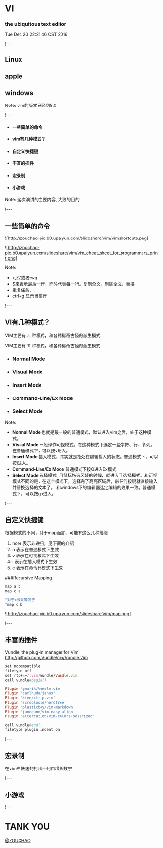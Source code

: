 # VI<i class="icon-maxcdn"></i>
### the ubiquitous text editor

Tue Dec 20 22:21:46 CST 2016

!---

## <i class="icon-linux"></i> Linux
## <i class="icon-apple"></i> apple
## <span><i class="icon-windows"></i> windows</span> <!-- .element: class="fragment" data-fragment-index="0" -->
Note: vim的版本已经到8.0

!---

- #### <i class="icon-terminal"></i> 一些简单的命令
- #### <i class="icon-tasks"></i> vim有几种模式？
- #### <i class="icon-keyboard"></i> 自定义快捷键
- #### <i class="icon-dropbox"></i> 丰富的插件
- #### <i class="icon-facetime-video"></i> 宏录制
- #### <i class="icon-gamepad"></i> 小游戏

Note: 这次演讲的主要内容, 大致的目的

!---

## <i class="icon-terminal"></i> 一些简单的命令


![http://zouchao-pic.b0.upaiyun.com/slideshare/vim/vimshortcuts.png]


![http://zouchao-pic.b0.upaiyun.com/slideshare/vim/vim_cheat_sheet_for_programmers_print.png]

Note:
- x,ZZ或者:wq
- $来表示最后一行，而%代表每一行。复制全文，删除全文，替换
- 重复任务，.
- ctrl+g 显示当前行

!---

## <i class="icon-tasks"></i> VI<i class="icon-maxcdn"></i>有几种模式？


VIM主要有 ` 六 ` 种模式，和各种稀奇古怪的派生模式<!-- .slide: data-transition="fade-in fade-out" data-transition-speed="fast" -->
<!-- .element: class="fragment" data-fragment-index="0" -->


VIM主要有 ` 五 ` 种模式，和各种稀奇古怪的派生模式<!-- .slide: data-transition="fade-in slide-out" -->


- ### Normal Mode <!-- .element: class="fragment" data-fragment-index="0" -->
- ### Visual Mode <!-- .element: class="fragment" data-fragment-index="1" -->
- ### Insert Mode <!-- .element: class="fragment" data-fragment-index="2" -->
- ### Command-Line/Ex Mode <!-- .element: class="fragment" data-fragment-index="3" -->
- ### Select Mode <!-- .element: class="fragment" data-fragment-index="4" -->

Note:
- **Normal Mode** 也就是最一般的普通模式，默认进入vim之后，处于这种模式。
- **Visual Mode** 一般译作可视模式，在这种模式下选定一些字符、行、多列。在普通模式下，可以按v进入。
- **Insert Mode** 插入模式，其实就是指处在编辑输入的状态。普通模式下，可以按i进入。
- **Command-Line/Ex Mode** 普通模式下按Q进入Ex模式
- **Select Mode** 选择模式, 用鼠标拖选区域的时候，就进入了选择模式。和可视模式不同的是，在这个模式下，选择完了高亮区域后，敲任何按键就直接输入并替换选择的文本了。
和windows下的编辑器选定编辑的效果一致。普通模式下，可以按gh进入。

!---

## <i class="icon-keyboard"></i> 自定义快捷键


根据模式的不同，对于map而言，可能有这么几种前缀

1. nore 表示非递归，见下面的介绍
2. n 表示在普通模式下生效
3. v 表示在可视模式下生效
4. i 表示在插入模式下生效
5. c 表示在命令行模式下生效


###Recursive Mapping

```ruby
map a b
map c a

"对于c效果等同于
"map c b
```


![http://zouchao-pic.b0.upaiyun.com/slideshare/vim/map.png]

!---

## <i class="icon-dropbox"></i> 丰富的插件


Vundle, the plug-in manager for Vim http://github.com/VundleVim/Vundle.Vim


```ruby
set nocompatible
filetype off
set rtp+=~/.vim/bundle/Vundle.vim
call vundle#begin()

Plugin 'gmarik/Vundle.vim'
Plugin 'carlhuda/janus'
Plugin 'kien/ctrlp.vim'
Plugin 'scrooloose/nerdtree'
Plugin 'plasticboy/vim-markdown'
Plugin 'junegunn/vim-easy-align'
Plugin 'altercation/vim-colors-solarized'

call vundle#end()
filetype plugin indent on 
```
!---

## <i class="icon-facetime-video"></i> 宏录制

在vim中快速的打出一列自增长数字

!---

## <i class="icon-gamepad"></i> 小游戏

!---

# T<i class="icon-h-sign"></i>ANK YOU

[@ZOUCHAO](http://zouchao.net)
